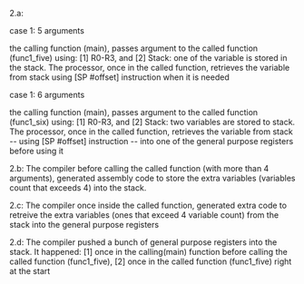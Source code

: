 2.a: 

case 1: 5 arguments

the calling function (main), passes argument to the called function (func1_five) using: 
[1] R0-R3, and 
[2] Stack: one of the variable is stored in the stack. The processor, once in the called function, 
retrieves the variable from stack using [SP #offset] instruction when it is needed

case 1: 6 arguments

the calling function (main), passes argument to the called function (func1_six) using: 
[1] R0-R3, and 
[2] Stack: two variables are stored to stack. The processor, once in the called function, 
retrieves the variable from stack  -- using [SP #offset] instruction -- into one of the general purpose
registers before using it

2.b: The compiler before calling the called function (with more than 4 arguments), generated assembly code
to store the extra variables (variables count that exceeds 4) into the stack.

2.c: The compiler once inside the called function, generated extra code to retreive the extra variables (ones that exceed 4 variable count)
from the stack into the general purpose registers

2.d: The compiler pushed a bunch of general purpose registers into the stack. It happened:
[1] once in the calling(main) function before calling the called function (func1_five),
[2] once in the called function (func1_five) right at the start